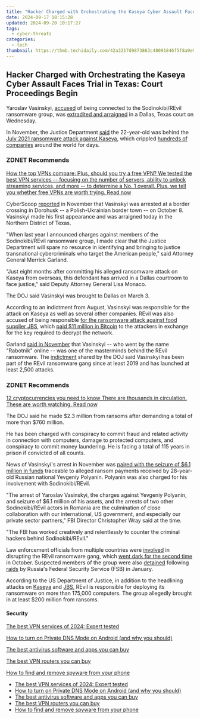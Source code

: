 ```yaml
---
title: "Hacker Charged with Orchestrating the Kaseya Cyber Assault Faces Trial in Texas: Court Proceedings Begin"
date: 2024-09-17 18:15:28
updated: 2024-09-20 10:17:27
tags:
  - cyber-threats
categories:
  - tech
thumbnail: https://thmb.techidaily.com/42a3217d9873863c48091846f5f8a9e9b9b6456440b499628df593e7d229a025.jpg
---
```


## Hacker Charged with Orchestrating the Kaseya Cyber Assault Faces Trial in Texas: Court Proceedings Begin

Yaroslav Vasinskyi, [accused](https://www.zdnet.com/article/ransomware-suspected-revil-ransomware-affiliates-arrested/) of being connected to the Sodinokibi/REvil ransomware group, was [extradited and arraigned](https://www.justice.gov/opa/pr/sodinokibirevil-ransomware-defendant-extradited-united-states-and-arraigned-texas) in a Dallas, Texas court on Wednesday. 

In November, the Justice Department [said](https://www.justice.gov/opa/pr/ukrainian-arrested-and-charged-ransomware-attack-kaseya) the 22-year-old was behind the [July 2021 ransomware attack against Kaseya](https://www.zdnet.com/article/updated-kaseya-ransomware-attack-faq-what-we-know-now/), which crippled [hundreds of companies](https://www.zdnet.com/article/kaseya-ransomware-attack-1500-companies-affected-company-confirms/) around the world for days. 

### **ZDNET** Recommends

[How the top VPNs compare: Plus, should you try a free VPN? We tested the best VPN services -- focusing on the number of servers, ability to unlock streaming services, and more -- to determine a No. 1 overall. Plus, we tell you whether free VPNs are worth trying.  Read now](https://www.zdnet.com/article/best-vpn/)

CyberScoop [reported](https://www.cyberscoop.com/yaroslav-vasinskyi-arrest-poland-us-hacker/) in November that Vasinskyi was arrested at a border crossing in Dorohusk -- a Polish-Ukrainian border town -- on October 8\. Vasinskyi made his first appearance and was arraigned today in the Northern District of Texas.

"When last year I announced charges against members of the Sodinokibi/REvil ransomware group, I made clear that the Justice Department will spare no resource in identifying and bringing to justice transnational cybercriminals who target the American people," said Attorney General Merrick Garland. 

"Just eight months after committing his alleged ransomware attack on Kaseya from overseas, this defendant has arrived in a Dallas courtroom to face justice," said Deputy Attorney General Lisa Monaco. 

The DOJ said Vasinskyi was brought to Dallas on March 3.

According to an indictment from August, Vasinskyi was responsible for the attack on Kaseya as well as several other companies. REvil was also accused of being responsible [for the ransomware attack against food supplier JBS](https://www.zdnet.com/article/fbi-attributes-jbs-ransomware-attack-to-revil/), which [paid $11 million in Bitcoin](https://www.zdnet.com/article/ransomware-russia-told-to-tackle-cyber-criminals-operating-from-within-its-borders/) to the attackers in exchange for the key required to decrypt the network. 

Garland [said in November](https://www.zdnet.com/article/doj-charges-and-sanctions-revil-leaders-behind-kaseya-attack-seizes-6-million-in-ransoms/) that Vasinskyi -- who went by the name "Rabotnik" online -- was one of the masterminds behind the REvil ransomware. The [indictment](https://www.documentcloud.org/documents/21100006-yaroslav-vasinskyi-indictment) shared by the DOJ said Vasinskyi has been part of the REvil ransomware gang since at least 2019 and has launched at least 2,500 attacks. 

### **ZDNET** Recommends

[12 cryptocurrencies you need to know There are thousands in circulation. These are worth watching.  Read now](https://www.zdnet.com/article/cryptocurrencies-you-need-to-know/)

The DOJ said he made $2.3 million from ransoms after demanding a total of more than $760 million.

He has been charged with conspiracy to commit fraud and related activity in connection with computers, damage to protected computers, and conspiracy to commit money laundering. He is facing a total of 115 years in prison if convicted of all counts. 

News of Vasinskyi's arrest in November was [paired with the seizure of $6.1 million in funds](https://www.zdnet.com/article/doj-charges-and-sanctions-revil-leaders-behind-kaseya-attack-seizes-6-million-in-ransoms/) traceable to alleged ransom payments received by 28-year-old Russian national Yevgeniy Polyanin. Polyanin was also charged for his involvement with Sodinokibi/REvil.

"The arrest of Yaroslav Vasinskyi, the charges against Yevgeniy Polyanin, and seizure of $6.1 million of his assets, and the arrests of two other Sodinokibi/REvil actors in Romania are the culmination of close collaboration with our international, US government, and especially our private sector partners," FBI Director Christopher Wray said at the time. 

"The FBI has worked creatively and relentlessly to counter the criminal hackers behind Sodinokibi/REvil."

Law enforcement officials from multiple countries were [involved](https://www.zdnet.com/article/multiple-governments-involved-in-coordinated-takedown-of-revil-ransomware-group-reuters/) in disrupting the REvil ransomware gang, which [went dark for the second time](https://www.zdnet.com/article/revil-ransomware-operators-claim-group-is-ending-activity-again-happy-blog-now-offline/) in October. Suspected members of the group were also [detained](https://www.zdnet.com/article/russian-authorities-take-down-revil-ransomware-gang/) following [raids](https://www.zdnet.com/article/moscow-court-charges-8-revil-ransomware-hackers/) by Russia's Federal Security Service (FSB) in January. 

According to the US Department of Justice, in addition to the headlining attacks on [Kaseya](https://www.zdnet.com/article/updated-kaseya-ransomware-attack-faq-what-we-know-now/) and [JBS](https://www.zdnet.com/article/jbs-usa-cyber-attack-affecting-north-american-and-australian-systems/), REvil is responsible for deploying its ransomware on more than 175,000 computers. The group allegedly brought in at least $200 million from ransoms.

#### Security

[The best VPN services of 2024: Expert tested](https://www.zdnet.com/article/best-vpn/ "The best VPN services of 2024: Expert tested")

[How to turn on Private DNS Mode on Android (and why you should)](https://www.zdnet.com/article/how-to-turn-on-private-dns-mode-on-android-and-why-you-should/ "How to turn on Private DNS Mode on Android (and why you should)")

[The best antivirus software and apps you can buy](https://www.zdnet.com/article/best-antivirus/ "The best antivirus software and apps you can buy")

[The best VPN routers you can buy](https://www.zdnet.com/article/best-vpn-router/ "The best VPN routers you can buy")

[How to find and remove spyware from your phone](https://www.zdnet.com/article/how-to-find-and-remove-spyware-from-your-phone/ "How to find and remove spyware from your phone")

* [The best VPN services of 2024: Expert tested](https://www.zdnet.com/article/best-vpn/ "The best VPN services of 2024: Expert tested")
* [How to turn on Private DNS Mode on Android (and why you should)](https://www.zdnet.com/article/how-to-turn-on-private-dns-mode-on-android-and-why-you-should/ "How to turn on Private DNS Mode on Android (and why you should)")
* [The best antivirus software and apps you can buy](https://www.zdnet.com/article/best-antivirus/ "The best antivirus software and apps you can buy")
* [The best VPN routers you can buy](https://www.zdnet.com/article/best-vpn-router/ "The best VPN routers you can buy")
* [How to find and remove spyware from your phone](https://www.zdnet.com/article/how-to-find-and-remove-spyware-from-your-phone/ "How to find and remove spyware from your phone")

<ins class="adsbygoogle"
     style="display:block"
     data-ad-format="autorelaxed"
     data-ad-client="ca-pub-7571918770474297"
     data-ad-slot="1223367746"></ins>



<ins class="adsbygoogle"
     style="display:block"
     data-ad-client="ca-pub-7571918770474297"
     data-ad-slot="8358498916"
     data-ad-format="auto"
     data-full-width-responsive="true"></ins>
